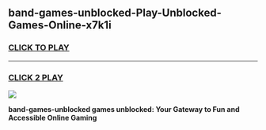 
## band-games-unblocked-Play-Unblocked-Games-Online-x7k1i
<h3>
<a href="https://premium76.site?title=band-games-unblocked&ref=25A">CLICK TO PLAY</a></h3>
<hr>

<h3>
<a href="https://premium76.site?title=band-games-unblocked&ref=25A">CLICK 2 PLAY</a>
  
</h3>

<a href="https://premium76.site?title=band-games-unblocked&ref=25A"><img src="https://clearcache.store/games.png"></a>


**band-games-unblocked games unblocked: Your Gateway to Fun and Accessible Online Gaming**
